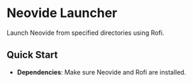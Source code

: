 # Neovide Launcher

Launch Neovide from specified directories using Rofi.

## Quick Start

- **Dependencies**: Make sure Neovide and Rofi are installed.
